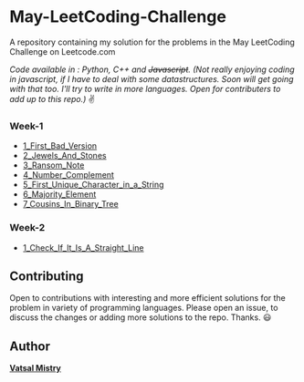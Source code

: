 # May-LeetCoding-Challenge
A repository containing my solution for the problems in the May LeetCoding Challenge on Leetcode.com


*Code available in : Python, C++ and ~~Javascript~~. (Not really enjoying coding in javascript, if I have to deal with some datastructures. Soon will get going with that too. I'll try to write in more languages. Open for contributers to add up to this repo.)* :v:


### Week-1

* [1_First_Bad_Version](Week1/1_First_Bad_Version)
* [2_Jewels_And_Stones](Week1/2_Jewels_And_Stones)
* [3_Ransom_Note](Week1/3_Ransom_Note)
* [4_Number_Complement](Week1/4_Number_Complement)
* [5_First_Unique_Character_in_a_String](Week1/5_First_Unique_Character_in_a_String)
* [6_Majority_Element](Week1/6_Majority_Element)
* [7_Cousins_In_Binary_Tree](Week1/7_Cousins_In_Binary_Tree)


### Week-2

* [1_Check_If_It_Is_A_Straight_Line](Week2/1_Check_If_It_Is_A_Straight_Line)
## Contributing

Open to contributions with interesting and more efficient solutions for the problem in variety of programming languages. Please open an issue, to discuss the changes or adding more solutions to the repo. Thanks. :smiley:


## Author

[**Vatsal Mistry**](https://mistryvatsal.github.io)